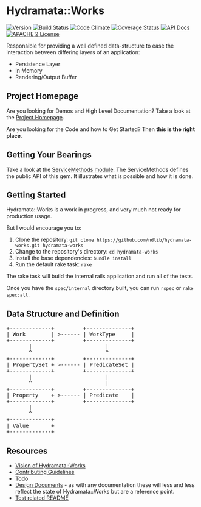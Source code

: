 # Hydramata::Works

[![Version](https://badge.fury.io/rb/hydramata-works.png)](http://badge.fury.io/rb/hydramata-works)
[![Build Status](https://travis-ci.org/ndlib/hydramata-works.png?branch=master)](https://travis-ci.org/ndlib/hydramata-works)
[![Code Climate](https://codeclimate.com/github/ndlib/hydramata-works.png)](https://codeclimate.com/github/ndlib/hydramata-works)
[![Coverage Status](https://img.shields.io/coveralls/ndlib/hydramata-works.svg)](https://coveralls.io/r/ndlib/hydramata-works)
[![API Docs](http://img.shields.io/badge/API-docs-blue.svg)](http://rubydoc.info/github/ndlib/hydramata-works/master/frames/)
[![APACHE 2 License](http://img.shields.io/badge/APACHE2-license-blue.svg)](./LICENSE)

Responsible for providing a well defined data-structure to ease the interaction between differing layers of an application:

* Persistence Layer
* In Memory
* Rendering/Output Buffer

## Project Homepage

Are you looking for Demos and High Level Documentation? Take a look at the [Project Homepage](https://ndlib.github.io/hydramata-works).

Are you looking for the Code and how to Get Started? Then **this is the right place**.

## Getting Your Bearings

Take a look at the [ServiceMethods module](./app/services/hydramata/works/service_methods.rb).
The ServiceMethods defines the public API of this gem.
It illustrates what is possible and how it is done.

## Getting Started

Hydramata::Works is a work in progress, and very much not ready for production usage.

But I would encourage you to:

1. Clone the repository: `git clone https://github.com/ndlib/hydramata-works.git hydramata-works`
1. Change to the repository's directory: `cd hydramata-works`
1. Install the base dependencies: `bundle install`
1. Run the default rake task: `rake`

The rake task will build the internal rails application and run all of the tests.

Once you have the `spec/internal` directory built, you can run `rspec` or `rake spec:all`.

## Data Structure and Definition

<pre>
+-------------+         +--------------+
| Work        | >------ | WorkType     |
+-------------+         +--------------+
       |                       |
       ^                       ^
+-------------+         +--------------+
| PropertySet + >------ | PredicateSet |
+-------------+         +--------------+
       |                       |
       ^                       |
+-------------+         +--------------+
| Property    + >------ | Predicate    |
+-------------+         +--------------+
       |
       ^
+-------------+
| Value       +
+-------------+
</pre>


## Resources

* [Vision of Hydramata::Works](./VISION.md)
* [Contributing Guidelines](./CONTRIBUTING.md)
* [Todo](./TODO.md)
* [Design Documents](./documents/) - as with any documentation these will less and less reflect the state of Hydramata::Works but are a reference point.
* [Test related README](./spec/README.md)
